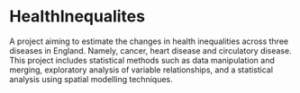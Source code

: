 # HealthInequalites
A project aiming to estimate the changes in health inequalities across three diseases in England. Namely, cancer, heart disease and circulatory disease. This project includes statistical methods such as data manipulation and merging, exploratory analysis of variable relationships, and a statistical analysis using spatial modelling techniques.

